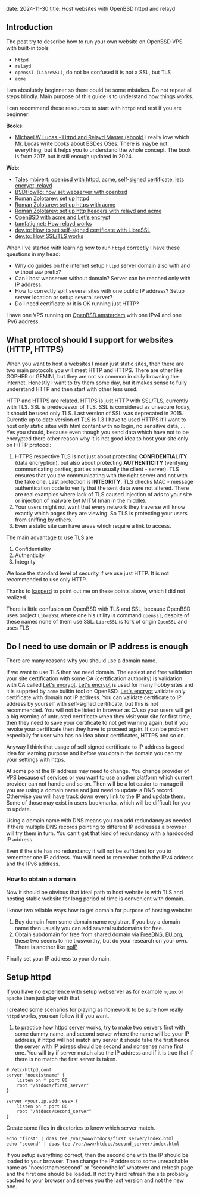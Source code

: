 date: 2024-11-30
title: Host websites with OpenBSD httpd and relayd

## Introduction

The post try to describe how to run your own website on OpenBSD VPS with built-in tools
- `httpd`
- `relayd`
- `openssl (LibreSSL)`, do not be confused it is not a SSL, but TLS
- `acme`

I am absolutely beginner so there could be some mistakes. Do not repeat all steps blindly. Main purpose of this guide
is to understand how things works.

I can recommend these resources to start with `httpd` and rest if you are beginner:

**Books**:

- [Michael W Lucas - Httpd and Relayd Master (ebook)](https://www.tiltedwindmillpress.com/?product=httpd-and-relayd-mastery) I really love which Mr. Lucas write books about BSDes OSes. There is maybe not everything, but it helps you to understand the whole concept. The book is from 2017, but it still enough updated in 2024.

**Web**:

- [Tales mbivert: openbsd with httpd, acme, self-signed certificate, lets encrypt, relayd](https://tales.mbivert.com/on-letsencrypt-on-openbsd/)
- [BSDHowTo: how set webserver with openbsd](https://www.bsdhowto.ch/webserver.html)
- [Roman Zolotarev: set up httpd](https://romanzolotarev.com/openbsd/httpd.html)
- [Roman Zolotarev: set up https with acme](https://romanzolotarev.com/openbsd/acme-client.html)
- [Roman Zolotarev: set up http headers with relayd and acme](https://romanzolotarev.com/ow.html)
- [OpenBSD with acme and Let's encrypt](https://obsd.solutions/en/blog/2022/03/04/openbsd-acme-client-70-for-letsencrypt-certificates/index.html)
- [tumfatig.net: How relayd works](https://www.tumfatig.net/2023/using-openbsd-relayd8-as-an-application-layer-gateway/)
- [dev.to: How to set self-signed certificate with LibreSSL](https://dev.to/techschoolguru/how-to-create-sign-ssl-tls-certificates-2aai)
- [dev.to: How SSL/TLS works](https://dev.to/techschoolguru/a-complete-overview-of-ssl-tls-and-its-cryptographic-system-36pd)


When I've started with learning how to run `httpd` correctly I have these questions in my head:

- Why do guides on the internet setup `httpd` server domain also with and without `www` prefix?
- Can I host webserver without domain? Server can be reached only with IP address.
- How to correctly split several sites with one public IP address? Setup server location or setup several server?
- Do I need certificate or it is OK running just HTTP?

I have one VPS running on [OpenBSD.amsterdam](https://openbsd.amsterdam/) with one IPv4 and one IPv6 address.

## What protocol should I support for websites (HTTP, HTTPS)

When you want to host a websites I mean just static sites, then there are two main protocols you will meet HTTP and HTTPS. There are other like GOPHER or GEMINI, but they are not so common in daily browsing the internet. Honestly I want to try them some day, but it makes sense to fully understand HTTP and then start with other less used.

HTTP and HTTPS are related. HTTPS is just HTTP with SSL/TLS, currently with TLS. SSL is predecessor of TLS. SSL is considered as unsecure today, it should be used only TLS. Last version of SSL was deprecated in 2015. Curentle up to date version of TLS is 1.3
I have to used HTTPS if I want to host only static sites with html content with no login, no sensitive data, ...
Yes you should, because even though you send data which have not to be encrypted there other reason why it is not good idea to host your site only on HTTP protocol:
1. HTTPS respective TLS is not just about protecting **CONFIDENTIALITY** (data encryption), but also about protecting **AUTHENTICITY** (verifying communicating parties, parties are usually the client - server). TLS ensures that you are communicating with the right server and not with the fake one. Last protection is **INTEGRITY**, TLS checks MAC - message authentication code to verify that the sent data were not altered. There are real examples where lack of TLS caused injection of ads to your site or injection of malware byt MITM (man in the middle).
2. Your users might not want that every network they traverse will know exactly which pages they are viewing. So TLS is protecting your users from sniffing by others.
3. Even a static site can have areas which require a link to access.

The main advantage to use TLS are
1. Confidentiality
2. Authenticity
3. Integrity

We lose the standard level of security if we use just HTTP. It is not recommended to use only HTTP.

Thanks to [kasperd](@kasperd@westergaard.social) to point out me on these points above, which I did not realized.

There is little confusion on OpenBSD with TLS and SSL, because OpenBSD uses project `LibreSSL` where one his utility is command `openssl`, despite of these names none of them use SSL. `LibreSSL` is fork of origin `OpenSSL` and uses TLS

## Do I need to use domain or IP address is enough

There are many reasons why you should use a domain name.

If we want to use TLS then we need domain. The easiest and free validation your site certification with some CA (certification authority) is validation with CA called [Let's encrypt](https://letsencrypt.org/). [Let's encrypt](https://letsencrypt.org/) is used for many hobby sites and it is supprted by `acme` builtin tool on OpenBSD. [Let's encrypt](https://letsencrypt.org/) validate only certificate with domain not IP address. You can validate certificate to IP address by yourself with self-signed certificate, but this is not recommended. You will not be listed in browser as CA so your users will get a big warning of untrusted certificate when they visit your site for first time, then they need to save your certificate to not get warning again, but if you revoke your certificate then they have to proceed again. It can be problem especially for user who has no idea about certificates, HTTPS and so on.

Anyway I think that usage of self signed certificate to IP address is good idea for learning purpose and before you obtain the domain you can try your settings with https.

At some point the IP address may need to change. You change provider of VPS because of services or you want to use another platform which current provider can not handle and so on. Then will be a lot easier to manage if you are using a domain name and just need to update a DNS record. Otherwise you will have track down every link to the IP and update them. Some of those may exist in users bookmarks, which will be difficult for you to update.

Using a domain name with DNS means you can add redundancy as needed. If there multiple DNS records pointing to different IP addresses a browser will try them in turn. You can't get that kind of redundancy with a hardcoded IP address.

Even if the site has no redundancy it will not be sufficient for you to remember one IP address. You will need to remember both the IPv4 address and the IPv6 address.

### How to obtain a domain

Now it should be obvious that ideal path to host website is with TLS and hosting stable website for long period of time is convenient with domain.

I know two reliable ways how to get domain for purpose of hosting website:
1. Buy domain from some domain name registrar. If you buy a domain name then usually you can add several subdomains for free.
2. Obtain subdomain for free from shared domain via [FreeDNS](https://freedns.afraid.org/), [EU.org](https://nic.eu.org/), these two seems to me trusworthy, but do your research on your own. There is another like [noIP](https://www.noip.com/)

Finally set your IP address to your domain.

## Setup httpd

If you have no experience with setup webserver as for example `nginx` or `apache` then just play with that.

I created some scenarios for playing as homework to be sure how really `httpd` works, you can follow it if you want.

1. to practice how httpd server <name> works, try to make two servers first with some dummy name, and second server where the name will be your IP address, if httpd will not match any server it should take the first hence the server with IP adress should be second and nonsense name first one. You will try if server match also the IP address and if it is true that if there is no match the first server is taken.

```
# /etc/httpd.conf
server "noexistname" {
    listen on * port 80
    root "/htdocs/first_server"
}

server <your.ip.addr.ess> {
    listen on * port 80
    root "/htdocs/second_server"
}
```

Create some files in directories to know which server match.
```terminal
echo "first" | doas tee /var/www/htdocs/first_server/index.html
echo "second" | doas tee /var/www/htdocs/second_server/index.html
```

If you setup everything correct, then the second one with the IP should be loaded to your browser.
Then change the IP address to some unreachable name as "noexistnamesecond" or "secondhello" whatever and
refresh page and the first one should be loaded. If not try hard refresh the site probably cached to your browser and serves you the last version and not the new one.

